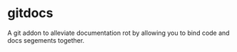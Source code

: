 # gitdocs
A git addon to alleviate documentation rot by allowing you to bind code and docs segements together.
